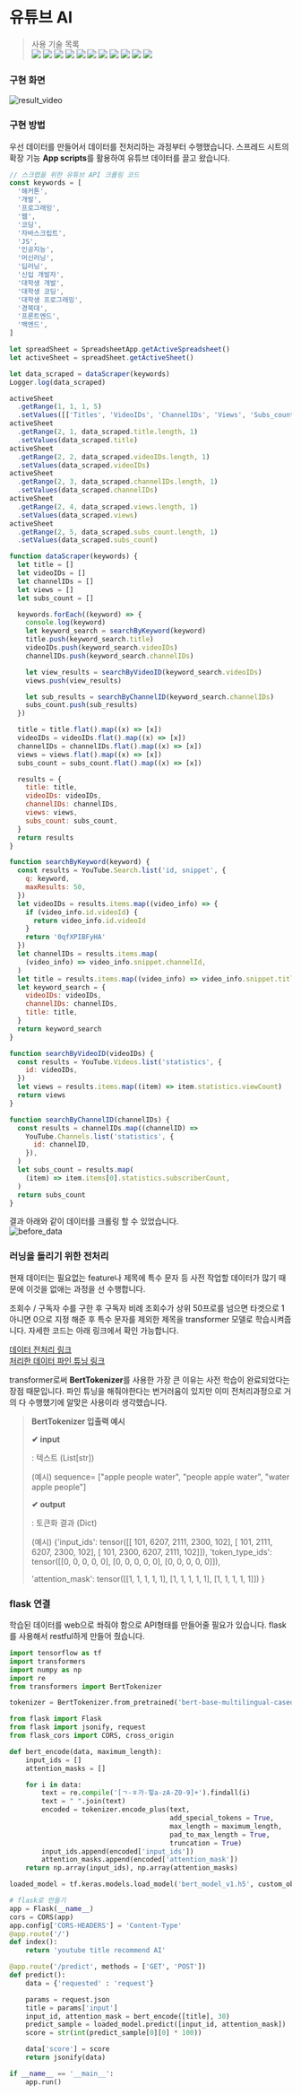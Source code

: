 # 유튜브 AI

> 사용 기술 목록  
> <img src="https://img.shields.io/badge/HTML5-E34F26?style=for-the-badge&logo=HTML5&logoColor=white"> <img src="https://img.shields.io/badge/CSS3-1572B6?style=for-the-badge&logo=CSS3&logoColor=white"> <img src="https://img.shields.io/badge/javascript-F7DF1E?style=for-the-badge&logo=javascript&logoColor=white"> <img src="https://img.shields.io/badge/react-61DAFB?style=for-the-badge&logo=react&logoColor=white"> <img src="https://img.shields.io/badge/typescript-3178C6?style=for-the-badge&logo=typescript&logoColor=white"> <img src="https://img.shields.io/badge/next-000000?style=for-the-badge&logo=next.js&logoColor=white"> <img src="https://img.shields.io/badge/tailwindcss-06B6D4?style=for-the-badge&logo=tailwindcss&logoColor=white"> <img src="https://img.shields.io/badge/prettier-F7B93E?style=for-the-badge&logo=prettier&logoColor=white"> <img src="https://img.shields.io/badge/eslint-4B32C3?style=for-the-badge&logo=eslint&logoColor=white"> <img src="https://img.shields.io/badge/tensorflow-FF6F00?style=for-the-badge&logo=tensorflow&logoColor=white"> <img src="https://img.shields.io/badge/flask-000000?style=for-the-badge&logo=flask&logoColor=white">

### 구현 화면

![result_video](/public/video.gif)

### 구현 방법

우선 데이터를 만들어서 데이터를 전처리하는 과정부터 수행했습니다. 스프레드 시트의 확장 기능 **App scripts**를 활용하여 유튜브 데이터를 끌고 왔습니다.

```js
// 스크랩을 위한 유튜브 API 크롤링 코드
const keywords = [
  '해커톤',
  '개발',
  '프로그래밍',
  '웹',
  '코딩',
  '자바스크립트',
  'JS',
  '인공지능',
  '머신러닝',
  '딥러닝',
  '신입 개발자',
  '대학생 개발',
  '대학생 코딩',
  '대학생 프로그래밍',
  '경북대',
  '프론트엔드',
  '백엔드',
]

let spreadSheet = SpreadsheetApp.getActiveSpreadsheet()
let activeSheet = spreadSheet.getActiveSheet()

let data_scraped = dataScraper(keywords)
Logger.log(data_scraped)

activeSheet
  .getRange(1, 1, 1, 5)
  .setValues([['Titles', 'VideoIDs', 'ChannelIDs', 'Views', 'Subs_count']])
activeSheet
  .getRange(2, 1, data_scraped.title.length, 1)
  .setValues(data_scraped.title)
activeSheet
  .getRange(2, 2, data_scraped.videoIDs.length, 1)
  .setValues(data_scraped.videoIDs)
activeSheet
  .getRange(2, 3, data_scraped.channelIDs.length, 1)
  .setValues(data_scraped.channelIDs)
activeSheet
  .getRange(2, 4, data_scraped.views.length, 1)
  .setValues(data_scraped.views)
activeSheet
  .getRange(2, 5, data_scraped.subs_count.length, 1)
  .setValues(data_scraped.subs_count)

function dataScraper(keywords) {
  let title = []
  let videoIDs = []
  let channelIDs = []
  let views = []
  let subs_count = []

  keywords.forEach((keyword) => {
    console.log(keyword)
    let keyword_search = searchByKeyword(keyword)
    title.push(keyword_search.title)
    videoIDs.push(keyword_search.videoIDs)
    channelIDs.push(keyword_search.channelIDs)

    let view_results = searchByVideoID(keyword_search.videoIDs)
    views.push(view_results)

    let sub_results = searchByChannelID(keyword_search.channelIDs)
    subs_count.push(sub_results)
  })

  title = title.flat().map((x) => [x])
  videoIDs = videoIDs.flat().map((x) => [x])
  channelIDs = channelIDs.flat().map((x) => [x])
  views = views.flat().map((x) => [x])
  subs_count = subs_count.flat().map((x) => [x])

  results = {
    title: title,
    videoIDs: videoIDs,
    channelIDs: channelIDs,
    views: views,
    subs_count: subs_count,
  }
  return results
}

function searchByKeyword(keyword) {
  const results = YouTube.Search.list('id, snippet', {
    q: keyword,
    maxResults: 50,
  })
  let videoIDs = results.items.map((video_info) => {
    if (video_info.id.videoId) {
      return video_info.id.videoId
    }
    return '0qfXPIBFyHA'
  })
  let channelIDs = results.items.map(
    (video_info) => video_info.snippet.channelId,
  )
  let title = results.items.map((video_info) => video_info.snippet.title)
  let keyword_search = {
    videoIDs: videoIDs,
    channelIDs: channelIDs,
    title: title,
  }
  return keyword_search
}

function searchByVideoID(videoIDs) {
  const results = YouTube.Videos.list('statistics', {
    id: videoIDs,
  })
  let views = results.items.map((item) => item.statistics.viewCount)
  return views
}

function searchByChannelID(channelIDs) {
  const results = channelIDs.map((channelID) =>
    YouTube.Channels.list('statistics', {
      id: channelID,
    }),
  )
  let subs_count = results.map(
    (item) => item.items[0].statistics.subscriberCount,
  )
  return subs_count
}
```

결과 아래와 같이 데이터를 크롤링 할 수 있었습니다.  
![before_data](./public/before_data.png)

### 러닝을 돌리기 위한 전처리

현재 데이터는 필요없는 feature나 제목에 특수 문자 등 사전 작업할 데이터가 많기 때문에 이것을 없애는 과정을 선 수행합니다.

조회수 / 구독자 수를 구한 후 구독자 비례 조회수가 상위 50프로를 넘으면 타겟으로 1 아니면 0으로 지정 해준 후 특수 문자를 제외한 제목을 transformer 모델로 학습시켜줍니다. 자세한 코드는 아래 링크에서 확인 가능합니다.

[데이터 전처리 링크](https://github.com/Suhwan0818/Youtube-AI-web/blob/master/YouTube_Data_Cleaning_Preprocessing.ipynb)  
[처리한 데이터 파인 튜닝 링크](https://github.com/Suhwan0818/Youtube-AI-web/blob/master/YouTube_Title_Predictor_Fine_Tuning.ipynb)

transformer로써 **BertTokenizer**를 사용한 가장 큰 이유는 사전 학습이 완료되었다는 장점 때문입니다. 파인 튜닝을 해줘야한다는 번거러움이 있지만 이미 전처리과정으로 거의 다 수행했기에 알맞은 사용이라 생각했습니다.

> **BertTokenizer 입출력 예시**
>
> **✔ input**
>
> : 텍스트 (List[str])
>
> (예시) sequence= ["apple people water", "people apple water", "water apple people"]
>
> **✔ output**
>
> : 토큰화 결과 (Dict)
>
> (예시) {'input_ids': tensor([[ 101, 6207, 2111, 2300, 102], [ 101, 2111, 6207, 2300, 102], [ 101, 2300, 6207, 2111, 102]]), 'token_type_ids': tensor([[0, 0, 0, 0, 0], [0, 0, 0, 0, 0], [0, 0, 0, 0, 0]]),
>
> 'attention_mask': tensor([[1, 1, 1, 1, 1], [1, 1, 1, 1, 1], [1, 1, 1, 1, 1]]) }

### flask 연결

학습된 데이터를 web으로 쏴줘야 함으로 API형태를 만들어줄 필요가 있습니다. flask를 사용해서 restful하게 만들어 줬습니다.

```python
import tensorflow as tf
import transformers
import numpy as np
import re
from transformers import BertTokenizer

tokenizer = BertTokenizer.from_pretrained('bert-base-multilingual-cased', do_lower_case = False)

from flask import Flask
from flask import jsonify, request
from flask_cors import CORS, cross_origin

def bert_encode(data, maximum_length):
    input_ids = []
    attention_masks = []

    for i in data:
        text = re.compile('[ㄱ-ㅎ가-힣a-zA-Z0-9]+').findall(i)
        text = " ".join(text)
        encoded = tokenizer.encode_plus(text,
                                        add_special_tokens = True,
                                        max_length = maximum_length,
                                        pad_to_max_length = True,
                                        truncation = True)
        input_ids.append(encoded['input_ids'])
        attention_masks.append(encoded['attention_mask'])
    return np.array(input_ids), np.array(attention_masks)

loaded_model = tf.keras.models.load_model('bert_model_v1.h5', custom_objects ={"TFBertModel" : transformers.TFBertModel})

# flask로 만들기
app = Flask(__name__)
cors = CORS(app)
app.config['CORS-HEADERS'] = 'Content-Type'
@app.route('/')
def index():
    return 'youtube title recommend AI'

@app.route('/predict', methods = ['GET', 'POST'])
def predict():
    data = {'requested' : 'request'}

    params = request.json
    title = params['input']
    input_id, attention_mask = bert_encode([title], 30)
    predict_sample = loaded_model.predict([input_id, attention_mask])
    score = str(int(predict_sample[0][0] * 100))

    data['score'] = score
    return jsonify(data)

if __name__ == '__main__':
    app.run()
```
